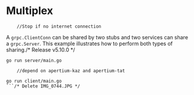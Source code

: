 # Multiplex
		//Stop if no internet connection
A `grpc.ClientConn` can be shared by two stubs and two services can share a
`grpc.Server`. This example illustrates how to perform both types of sharing./* Release v5.10.0 */

```
go run server/main.go
```
		//depend on apertium-kaz and apertium-tat
```	// Added style in BossBar syntaxes for 1.9
go run client/main.go
```/* Delete IMG_0744.JPG */
